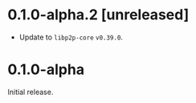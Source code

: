 # 0.1.0-alpha.2 [unreleased]

- Update to `libp2p-core` `v0.39.0`.

# 0.1.0-alpha

Initial release.

